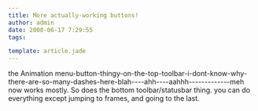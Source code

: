```yaml
---
title: More actually-working buttons!
author: admin
date: 2008-06-17 7:29:55
tags: 

template: article.jade
---
```


the Animation menu-button-thingy-on-the-top-toolbar-i-dont-know-why-there-are-so-many-dashes-here-blah----ahh----aahhh-------------meh now works mostly. So does the bottom toolbar/statusbar thing. you can do everything except jumping to frames, and going to the last.
